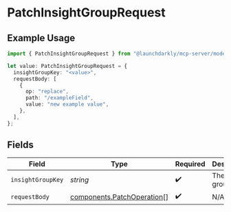 # PatchInsightGroupRequest

## Example Usage

```typescript
import { PatchInsightGroupRequest } from "@launchdarkly/mcp-server/models/operations";

let value: PatchInsightGroupRequest = {
  insightGroupKey: "<value>",
  requestBody: [
    {
      op: "replace",
      path: "/exampleField",
      value: "new example value",
    },
  ],
};
```

## Fields

| Field                                                                    | Type                                                                     | Required                                                                 | Description                                                              |
| ------------------------------------------------------------------------ | ------------------------------------------------------------------------ | ------------------------------------------------------------------------ | ------------------------------------------------------------------------ |
| `insightGroupKey`                                                        | *string*                                                                 | :heavy_check_mark:                                                       | The insight group key                                                    |
| `requestBody`                                                            | [components.PatchOperation](../../models/components/patchoperation.md)[] | :heavy_check_mark:                                                       | N/A                                                                      |